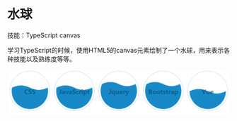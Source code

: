 # 水球

技能：TypeScript canvas

学习TypeScript的时候，使用HTML5的canvas元素绘制了一个水球，用来表示各种技能以及熟练度等等。


![效果预览](https://github.com/caoxuqiang/WaterBubble/raw/master/waterbubble.png)
